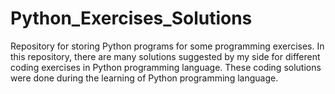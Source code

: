 # Python_Exercises_Solutions
Repository for storing Python programs for some programming exercises.
In this repository, there are many solutions suggested by my side for different coding exercises in Python programming language.
These coding solutions were done during the learning of Python programming language.
